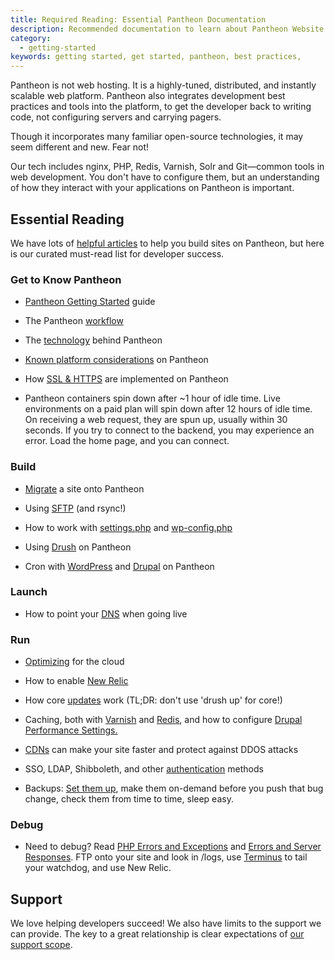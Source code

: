 ```yaml
---
title: Required Reading: Essential Pantheon Documentation
description: Recommended documentation to learn about Pantheon Website Management Platform's technologies.
category:
  - getting-started
keywords: getting started, get started, pantheon, best practices,
---
```

Pantheon is not web hosting. It is a highly-tuned, distributed, and instantly scalable web platform. Pantheon also integrates development best practices and tools into the platform, to get the developer back to writing code, not configuring servers and carrying pagers.

Though it incorporates many familiar open-source technologies, it may seem different and new. Fear not!

Our tech includes nginx, PHP, Redis, Varnish, Solr and Git&mdash;common tools in web development. You don't have to configure them, but an understanding of how they interact with your applications on Pantheon is important.

## Essential Reading

We have lots of [helpful articles](https://pantheon.io/docs/) to help you build sites on Pantheon, but here is our curated must-read list for developer success.

### Get to Know Pantheon


- [Pantheon Getting Started](/docs/articles/getting-started) guide  

- The Pantheon [workflow](/docs/articles/sites/code/using-the-pantheon-workflow/)

- The [technology](/docs/articles/sites/all-about-application-containers/) behind Pantheon  

- [Known platform considerations](/docs/articles/sites/known-limitations/) on Pantheon  

- How [SSL & HTTPS](/docs/articles/sites/domains/adding-a-ssl-certificate-for-secure-https-communication) are implemented on Pantheon

- Pantheon containers spin down after ~1 hour of idle time. Live environments on a paid plan will spin down after 12 hours of idle time. On receiving a web request, they are spun up, usually within 30 seconds. If you try to connect to the backend, you may experience an error. Load the home page, and you can connect.

### Build

- [Migrate](/docs/articles/sites/migrate/) a site onto Pantheon  

- Using [SFTP](/docs/articles/local/rsync-and-sftp) (and rsync!)  

- How to work with [settings.php](/docs/articles/drupal/configuring-settings-php) and [wp-config.php](/docs/articles/wordpress/configuring-wp-config-php)

- Using [Drush](/docs/articles/local/drupal-drush-command-line-utility) on Pantheon  

- Cron with [WordPress](/docs/articles/wordpress/cron-for-wordpress) and [Drupal](/docs/articles/drupal/cron) on Pantheon  

### Launch
- How to point your [DNS](/docs/articles/going-live/) when going live

### Run
- [Optimizing](/docs/articles/optimizing) for the cloud

- How to enable [New Relic](/docs/articles/sites/newrelic/new-relic-performance-analysis)

- How core [updates](/docs/articles/sites/code/applying-upstream-updates) work (TL;DR: don't use 'drush up' for core!)

- Caching, both with [Varnish](/docs/articles/sites/varnish) and [Redis](/docs/articles/sites/redis-as-a-caching-backend), and how to configure [Drupal Performance Settings.](/docs/articles/drupal/drupal-7-performance-and-caching-settings)
- [CDNs](/docs/articles/drupal/content-delivery-network-cdn-for-file-distribution/) can make your site faster and protect against DDOS attacks

- SSO, LDAP, Shibboleth, and other [authentication](/docs/articles/sites/code/sso-and-identity-federation/) methods

- Backups: [Set them up](/docs/articles/sites/backups/backup-creation), make them on-demand before you push that bug change, check them from time to time, sleep easy.

### Debug

- Need to debug? Read [PHP Errors and Exceptions](/docs/articles/sites/php-errors-and-exceptions/) and [Errors and Server Responses](/docs/articles/sites/errors-and-server-responses/). FTP onto your site and look in /logs, use [Terminus](https://github.com/pantheon-systems/cli) to tail your watchdog, and use New Relic.


## Support

We love helping developers succeed! We also have limits to the support we can provide. The key to a great relationship is clear expectations of [our support scope](/docs/articles/scope-of-support/).  
